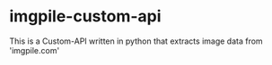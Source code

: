 # imgpile-custom-api
This is a Custom-API written in python that extracts image data from 'imgpile.com'
